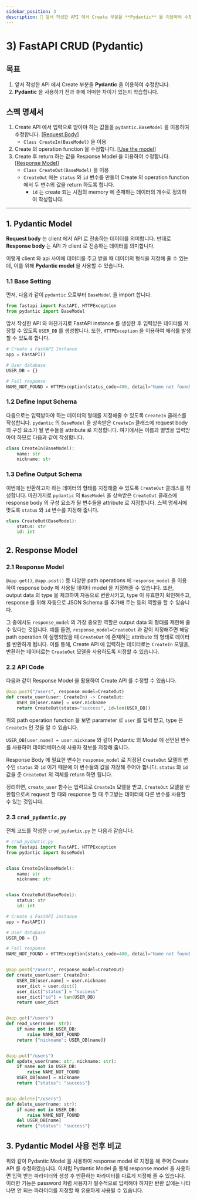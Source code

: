 ```yaml
---
sidebar_position: 3
description: 📌 앞서 작성한 API 에서 Create 부분을 **Pydantic** 을 이용하여 수정합니다.
---
```


# 3) FastAPI CRUD (Pydantic)

## 목표

1. 앞서 작성한 API 에서 Create 부분을 **Pydantic** 을 이용하여 수정합니다.
2. **Pydantic** 을 사용하기 전과 후에 어떠한 차이가 있는지 학습합니다.

## 스펙 명세서

1. Create API 에서 입력으로 받아야 하는 값들을 `pydantic.BaseModel` 을 이용하여 수정합니다. [[Request Body](https://fastapi.tiangolo.com/tutorial/body/)]
    - `Class CreateIn(BaseModel)` 을 이용
2. Create 의 operation function 을 수정합니다. [[Use the model](https://fastapi.tiangolo.com/tutorial/body/#use-the-model)]
3. Create 후 return 하는 값을 Response Model 을 이용하여 수정합니다. [[Response Model](https://fastapi.tiangolo.com/tutorial/response-model/)]
    - `Class CreateOut(BaseModel)` 을 이용
    - `CreateOut` 에는 `status` 와 `id` 변수를 만들어 Create 의 operation function 에서 두 변수의 값을 return 하도록 합니다.
        - `id` 는 create 되는 시점의 memory 에 존재하는 데이터의 개수로 정의하여 작성합니다.

---

## 1. Pydantic Model

**Request body** 는 client 에서 API 로 전송하는 데이터를 의미합니다.
반대로 **Response body** 는 API 가 client 로 전송하는 데이터를 의미합니다.

이렇게 client 와 api 사이에 데이터를 주고 받을 때 데이터의 형식을 지정해 줄 수 있는데, 이를 위해  **Pydantic model** 을 사용할 수 있습니다.

### 1.1 Base Setting

먼저, 다음과 같이 `pydantic` 으로부터 `BaseModel` 을 import 합니다.

```python
from fastapi import FastAPI, HTTPException
from pydantic import BaseModel
```

앞서 작성한 API 와 마찬가지로 FastAPI instance 를 생성한 후 입력받은 데이터를 저장할 수 있도록 `USER_DB` 를 생성합니다.
또한, `HTTPException` 을 이용하여 에러를 발생할 수 있도록 합니다.

```python
# Create a FastAPI Instance
app = FastAPI()

# User database
USER_DB = {}

# Fail response
NAME_NOT_FOUND = HTTPException(status_code=400, detail="Name not found.")
```

### 1.2 Define Input Schema

다음으로는 입력받아야 하는 데이터의 형태를 지정해줄 수 있도록 `CreateIn` 클래스를 작성합니다.
`pydantic` 의 `BaseModel` 을 상속받은 `CreateIn` 클래스에 request body 의 구성 요소가 될 변수들을 attribute 로 지정합니다.
여기에서는 이름과 별명을 입력받아야 하므로 다음과 같이 작성합니다.

```python
class CreateIn(BaseModel):
    name: str
    nickname: str
```

### 1.3 Define Output Schema

이번에는 반환하고자 하는 데이터의 형태를 지정해줄 수 있도록 `CreateOut` 클래스를 작성합니다.
마찬가지로 `pydantic` 의 `BaseModel` 을 상속받은 `CreateOut` 클래스에 response body 의 구성 요소가 될 변수들을 attribute 로 지정합니다.
스펙 명세서에 맞도록 `status` 와 `id` 변수를 지정해 줍니다.

```python
class CreateOut(BaseModel):
    status: str
    id: int
```

## 2. Response Model

### 2.1 Response Model

`@app.get()`, `@app.post()` 등 다양한 path operations 에 `response_model` 을 이용하여 response body 에 사용될 데이터 model 을 지정해줄 수 있습니다.
또한, output data 의 type 을 체크하여 자동으로 변환시키고, type 이 유효한지 확인해주고, response 를 위해 자동으로 JSON Schema 를 추가해 주는 등의 역할을 할 수 있습니다.

그 중에서도 `response_model` 의 가장 중요한 역할은 output data 의 형태를 제한해 줄 수 있다는 것입니다.
예를 들면, `response_model=CreateOut` 과 같이 지정해주면 해당 path operation 이 실행되었을 때 `CreateOut` 에 존재하는 attribute 의 형태로 데이터를 반환하게 됩니다.
이를 통해, Create API 에 입력하는 데이터로는 `CreateIn` 모델을, 반환하는 데이터로는 `CreateOut` 모델을 사용하도록 지정할 수 있습니다.

### 2.2 API Code

다음과 같이 Response Model 을 활용하여 Create API 를 수정할 수 있습니다.

```python
@app.post("/users", response_model=CreateOut)
def create_user(user: CreateIn) -> CreateOut:
    USER_DB[user.name] = user.nickname
    return CreateOut(status="success", id=len(USER_DB))
```

위의 path operation function 을 보면 parameter 로 `user` 를 입력 받고, type 은 `CreateIn` 인 것을 알 수 있습니다.

`USER_DB[user.name] = user.nickname` 와 같이 Pydantic 의 Model 에 선언된 변수를 사용하여 데이터베이스에 사용자 정보를 저장해 줍니다.

Response Body 에 필요한 변수는 `response_model` 로 지정된 `CreateOut` 모델의 변수인 `status` 와 `id` 이기 때문에 이 변수들의 값을 저장해 주어야 합니다.
`status` 와 `id` 값을 준 `CreateOut` 의 객체를 return 하면 됩니다.

정리하면, `create_user` 함수는 입력으로 `CreateIn` 모델을 받고, `CreateOut` 모델을 반환함으로써 request 할 때와 response 할 때 주고받는 데이터에 다른 변수를 사용할 수 있는 것입니다.

### 2.3 `crud_pydantic.py`

전체 코드를 작성한 `crud_pydantic.py` 는 다음과 같습니다.

```python
# crud_pydantic.py
from fastapi import FastAPI, HTTPException
from pydantic import BaseModel


class CreateIn(BaseModel):
    name: str
    nickname: str


class CreateOut(BaseModel):
    status: str
    id: int

# Create a FastAPI instance
app = FastAPI()

# User database
USER_DB = {}

# Fail response
NAME_NOT_FOUND = HTTPException(status_code=400, detail="Name not found.")


@app.post("/users", response_model=CreateOut)
def create_user(user: CreateIn):
    USER_DB[user.name] = user.nickname
    user_dict = user.dict()
    user_dict["status"] = "success"
    user_dict["id"] = len(USER_DB)
    return user_dict


@app.get("/users")
def read_user(name: str):
    if name not in USER_DB:
        raise NAME_NOT_FOUND
    return {"nickname": USER_DB[name]}


@app.put("/users")
def update_user(name: str, nickname: str):
    if name not in USER_DB:
        raise NAME_NOT_FOUND
    USER_DB[name] = nickname
    return {"status": "success"}


@app.delete("/users")
def delete_user(name: str):
    if name not in USER_DB:
        raise NAME_NOT_FOUND
    del USER_DB[name]
    return {"status": "success"}
```

## 3. Pydantic Model 사용 전후 비교

위와 같이 Pydantic Model 을 사용하여 response model 로 지정을 해 주어 Create API 를 수정하였습니다.
이처럼 Pydantic Model 을 통해 response model 을 사용하면 입력 받는 파라미터와 생성 후 반환하는 파라미터를 다르게 지정해 줄 수 있습니다.
이러한 기능은 password 처럼 사용자가 필수적으로 입력해야 하지만 반환 값에는 나타나면 안 되는 파라미터를 지정할 때 유용하게 사용될 수 있습니다.
